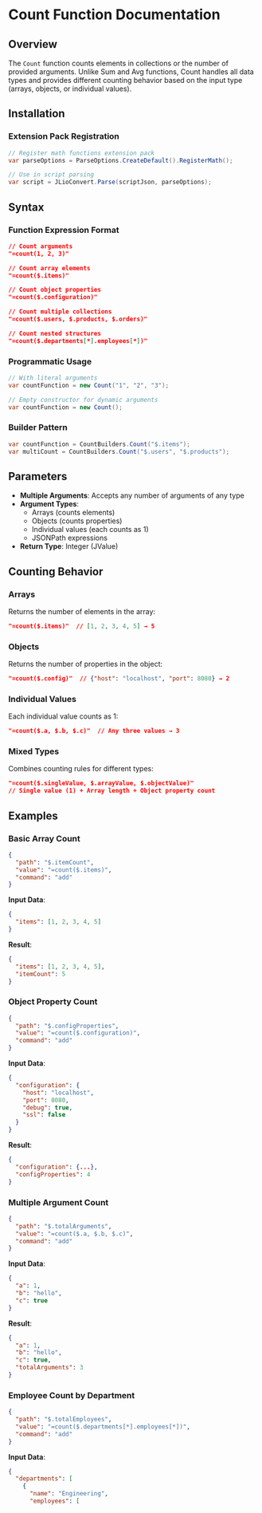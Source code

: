 ﻿# Count Function Documentation

## Overview

The `Count` function counts elements in collections or the number of provided arguments. Unlike Sum and Avg functions, Count handles all data types and provides different counting behavior based on the input type (arrays, objects, or individual values).

## Installation

### Extension Pack Registration
```csharp
// Register math functions extension pack
var parseOptions = ParseOptions.CreateDefault().RegisterMath();

// Use in script parsing
var script = JLioConvert.Parse(scriptJson, parseOptions);
```

## Syntax

### Function Expression Format
```json
// Count arguments
"=count(1, 2, 3)"

// Count array elements
"=count($.items)"

// Count object properties
"=count($.configuration)"

// Count multiple collections
"=count($.users, $.products, $.orders)"

// Count nested structures
"=count($.departments[*].employees[*])"
```

### Programmatic Usage
```csharp
// With literal arguments
var countFunction = new Count("1", "2", "3");

// Empty constructor for dynamic arguments
var countFunction = new Count();
```

### Builder Pattern
```csharp
var countFunction = CountBuilders.Count("$.items");
var multiCount = CountBuilders.Count("$.users", "$.products");
```

## Parameters

- **Multiple Arguments**: Accepts any number of arguments of any type
- **Argument Types**: 
  - Arrays (counts elements)
  - Objects (counts properties)
  - Individual values (each counts as 1)
  - JSONPath expressions
- **Return Type**: Integer (JValue)

## Counting Behavior

### Arrays
Returns the number of elements in the array:
```json
"=count($.items)"  // [1, 2, 3, 4, 5] → 5
```

### Objects
Returns the number of properties in the object:
```json
"=count($.config)"  // {"host": "localhost", "port": 8080} → 2
```

### Individual Values
Each individual value counts as 1:
```json
"=count($.a, $.b, $.c)"  // Any three values → 3
```

### Mixed Types
Combines counting rules for different types:
```json
"=count($.singleValue, $.arrayValue, $.objectValue)"
// Single value (1) + Array length + Object property count
```

## Examples

### Basic Array Count
```json
{
  "path": "$.itemCount",
  "value": "=count($.items)",
  "command": "add"
}
```

**Input Data**:
```json
{
  "items": [1, 2, 3, 4, 5]
}
```

**Result**:
```json
{
  "items": [1, 2, 3, 4, 5],
  "itemCount": 5
}
```

### Object Property Count
```json
{
  "path": "$.configProperties",
  "value": "=count($.configuration)",
  "command": "add"
}
```

**Input Data**:
```json
{
  "configuration": {
    "host": "localhost",
    "port": 8080,
    "debug": true,
    "ssl": false
  }
}
```

**Result**:
```json
{
  "configuration": {...},
  "configProperties": 4
}
```

### Multiple Argument Count
```json
{
  "path": "$.totalArguments",
  "value": "=count($.a, $.b, $.c)",
  "command": "add"
}
```

**Input Data**:
```json
{
  "a": 1,
  "b": "hello",
  "c": true
}
```

**Result**:
```json
{
  "a": 1,
  "b": "hello",
  "c": true,
  "totalArguments": 3
}
```

### Employee Count by Department
```json
{
  "path": "$.totalEmployees",
  "value": "=count($.departments[*].employees[*])",
  "command": "add"
}
```

**Input Data**:
```json
{
  "departments": [
    {
      "name": "Engineering",
      "employees": [